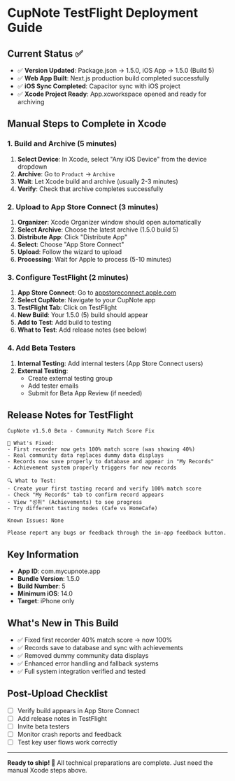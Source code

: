 # CupNote TestFlight Deployment Guide

## Current Status ✅
- ✅ **Version Updated**: Package.json → 1.5.0, iOS App → 1.5.0 (Build 5)
- ✅ **Web App Built**: Next.js production build completed successfully
- ✅ **iOS Sync Completed**: Capacitor sync with iOS project
- ✅ **Xcode Project Ready**: App.xcworkspace opened and ready for archiving

## Manual Steps to Complete in Xcode

### 1. Build and Archive (5 minutes)
1. **Select Device**: In Xcode, select "Any iOS Device" from the device dropdown
2. **Archive**: Go to `Product` → `Archive` 
3. **Wait**: Let Xcode build and archive (usually 2-3 minutes)
4. **Verify**: Check that archive completes successfully

### 2. Upload to App Store Connect (3 minutes)  
1. **Organizer**: Xcode Organizer window should open automatically
2. **Select Archive**: Choose the latest archive (1.5.0 build 5)
3. **Distribute App**: Click "Distribute App"
4. **Select**: Choose "App Store Connect"
5. **Upload**: Follow the wizard to upload
6. **Processing**: Wait for Apple to process (5-10 minutes)

### 3. Configure TestFlight (2 minutes)
1. **App Store Connect**: Go to [appstoreconnect.apple.com](https://appstoreconnect.apple.com)
2. **Select CupNote**: Navigate to your CupNote app
3. **TestFlight Tab**: Click on TestFlight
4. **New Build**: Your 1.5.0 (5) build should appear
5. **Add to Test**: Add build to testing
6. **What to Test**: Add release notes (see below)

### 4. Add Beta Testers
1. **Internal Testing**: Add internal testers (App Store Connect users)
2. **External Testing**: 
   - Create external testing group
   - Add tester emails
   - Submit for Beta App Review (if needed)

## Release Notes for TestFlight

```
CupNote v1.5.0 Beta - Community Match Score Fix

🎯 What's Fixed:
- First recorder now gets 100% match score (was showing 40%)
- Real community data replaces dummy data displays  
- Records now save properly to database and appear in "My Records"
- Achievement system properly triggers for new records

🔍 What to Test:
- Create your first tasting record and verify 100% match score
- Check "My Records" tab to confirm record appears
- View "성취" (Achievements) to see progress
- Try different tasting modes (Cafe vs HomeCafe)

Known Issues: None

Please report any bugs or feedback through the in-app feedback button.
```

## Key Information
- **App ID**: com.mycupnote.app
- **Bundle Version**: 1.5.0  
- **Build Number**: 5
- **Minimum iOS**: 14.0
- **Target**: iPhone only

## What's New in This Build
- ✅ Fixed first recorder 40% match score → now 100%
- ✅ Records save to database and sync with achievements
- ✅ Removed dummy community data displays
- ✅ Enhanced error handling and fallback systems
- ✅ Full system integration verified and tested

## Post-Upload Checklist
- [ ] Verify build appears in App Store Connect
- [ ] Add release notes in TestFlight  
- [ ] Invite beta testers
- [ ] Monitor crash reports and feedback
- [ ] Test key user flows work correctly

---

**Ready to ship! 🚀** All technical preparations are complete. Just need the manual Xcode steps above.